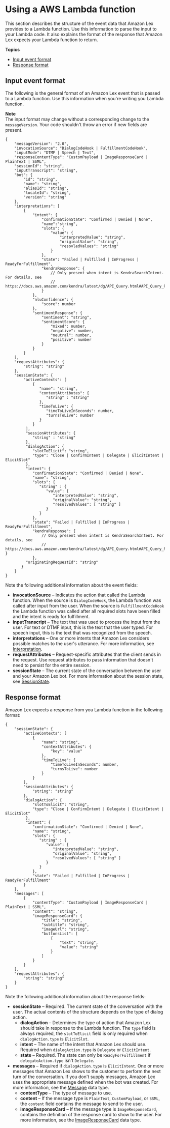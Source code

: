 # Using a AWS Lambda function<a name="lambda"></a>

This section describes the structure of the event data that Amazon Lex provides to a Lambda function\. Use this information to parse the input to your Lambda code\. It also explains the format of the response that Amazon Lex expects your Lambda function to return\.

**Topics**
+ [Input event format](#lambda-input-format)
+ [Response format](#lambda-response-format)

## Input event format<a name="lambda-input-format"></a>

The following is the general format of an Amazon Lex event that is passed to a Lambda function\. Use this information when you're writing you Lambda function\.

**Note**  
The input format may change without a corresponding change to the `messageVersion`\. Your code shouldn't throw an error if new fields are present\.

```
{
    "messageVersion": "2.0",
    "invocationSource": "DialogCodeHook | FulfillmentCodeHook",
    "inputMode": "DTMF | Speech | Text",
    "responseContentType": "CustomPayload | ImageResponseCard | PlainText | SSML",
    "sessionId": "string",
    "inputTranscript": "string",
    "bot": {
        "id": "string",
        "name": "string",
        "aliasId": "string",
        "localeId": "string",
        "version": "string"
    },
    "interpretations": [
        {
            "intent": {
                "confirmationState": "Confirmed | Denied | None",
                "name":"string",
                "slots": {
                    "value": {
                        "interpretedValue": "string",
                        "originalValue": "string",
                        "resovledValues": "string"
                    }
                },
                "state": "Failed | Fulfilled | InProgress | ReadyForFulfillment",
                "kendraResponse": {
                    // Only present when intent is KendraSearchIntent. For details, see 
                    // https://docs.aws.amazon.com/kendra/latest/dg/API_Query.html#API_Query_ResponseSyntax
                }
            },
            "nluConfidence": {
                "score": number
            },
            "sentimentResponse": {
                "sentiment": "string",
                "sentimentScore": {
                    "mixed": number,
                    "negative": number,
                    "neutral": number,
                    "positive": number
                }
            }
        }
    ],
    "requestAttributes": {
        "string": "string"
    },
    "sessionState": {
        "activeContexts": [ 
            { 
               "name": "string",
               "contextAttributes": { 
                  "string" : "string" 
               },
               "timeToLive": { 
                  "timeToLiveInSeconds": number,
                  "turnsToLive": number
               }
            }
         ],
         "sessionAttributes": { 
            "string" : "string" 
         },
         "dialogAction": { 
            "slotToElicit": "string",
            "type": "Close | ConfirmIntent | Delegate | ElicitIntent | ElicitSlot"
         },
         "intent": { 
            "confirmationState": "Confirmed | Denied | None",
            "name": "string",
            "slots": { 
               "string" : { 
                  "value": { 
                     "interpretedValue": "string",
                     "originalValue": "string",
                     "resolvedValues": [ "string" ]
                  }
               }
            },
            "state": "Failed | Fulfilled | InProgress | ReadyForFulfillment",
            "kendraResponse": {
                // Only present when intent is KendraSearchIntent. For details, see
                // https://docs.aws.amazon.com/kendra/latest/dg/API_Query.html#API_Query_ResponseSyntax                     }
            },
         "originatingRequestId": "string"
       }
    }
}
```

Note the following additional information about the event fields:
+ **invocationSource** – Indicates the action that called the Lambda function\. When the source is `DialogCodeHook`, the Lambda function was called after input from the user\. When the source is `FulfillmentCodeHook` the Lambda function was called after all required slots have been filled and the intent is ready for fulfillment\.
+ **inputTranscript** – The text that was used to process the input from the user\. For text or DTMF input, this is the text that the user typed\. For speech input, this is the text that was recognized from the speech\.
+ **interpretations** – One or more intents that Amazon Lex considers possible matches to the user's utterance\. For more information, see [Interpretation](API_runtime_Interpretation.md)\.
+ **requestAttributes** – Request\-specific attributes that the client sends in the request\. Use request attributes to pass information that doesn't need to persist for the entire session\.
+ **sessionState** – The current state of the conversation between the user and your Amazon Lex bot\. For more information about the session state, see [SessionState](API_runtime_SessionState.md)\.

## Response format<a name="lambda-response-format"></a>

Amazon Lex expects a response from you Lambda function in the following format:

```
{
    "sessionState": {
        "activeContexts": [
            {
                "name": "string",
                "contextAttributes": {
                    "key": "value"
                },
                "timeToLive": {
                    "timeToLiveInSeconds": number,
                    "turnsToLive": number
                }
            }
        ],
        "sessionAttributes": {
            "string": "string"
        },
        "dialogAction": { 
            "slotToElicit": "string",
            "type": "Close | ConfirmIntent | Delegate | ElicitIntent | ElicitSlot"
         },
         "intent": { 
            "confirmationState": "Confirmed | Denied | None",
            "name": "string",
            "slots": { 
               "string" : { 
                  "value": { 
                     "interpretedValue": "string",
                     "originalValue": "string",
                     "resolvedValues": [ "string" ]
                  }
               }
            },
            "state": "Failed | Fulfilled | InProgress | ReadyForFulfillment"
        }
    },
    "messages": [
        {
            "contentType": "CustomPayload | ImageResponseCard | PlainText | SSML",
            "content": "string",
            "imageResponseCard": {
                "title": "string",
                "subtitle": "string",
                "imageUrl": "string",
                "buttonsList": [
                    {
                        "text": "string",
                        "value": "string"
                    }
                ]
            }
        }
    ],
    "requestAttributes": {
        "string": "string"
    }
}
```

Note the following additional information about the response fields:
+ **sessionState** – Required\. The current state of the conversation with the user\. The actual contents of the structure depends on the type of dialog action\.
  + **dialogAction** – Determines the type of action that Amazon Lex should take in response to the Lambda function\. The `type` field is always required, the `slotToElicit` field is only required when `dialogAction.type` is `ElicitSlot`\.
  + **intent** – The name of the intent that Amazon Lex should use\. Required when `dialogAction.type` is `Delegate` or `ElicitIntent`\.
  + **state** – Required\. The state can only be `ReadyForFulfillment` if `delegateAction.type` isn't `Delegate`\.
+ **messages** – Required if `dialogAction.type` is `ElicitIntent`\. One or more messages that Amazon Lex shows to the customer to perform the next turn of the conversation\. If you don't supply messages, Amazon Lex uses the appropriate message defined when the bot was created\. For more information, see the [Message](API_runtime_Message.md) data type\.
  + **contentType** – The type of message to use\.
  + **content** – If the message type is `PlainText`, `CustomPayload`, or `SSML`, the `content` field contains the message to send to the user\.
  + **imageResponseCard** – If the message type is `ImageResponseCard`, contains the definition of the response card to show to the user\. For more information, see the [ImageResponseCard](API_runtime_ImageResponseCard.md) data type\.